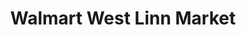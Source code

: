 ---
title: "Walmart West Linn Market"
url: /west-linn/walmart-west-linn-market/
shop: supermarket
---